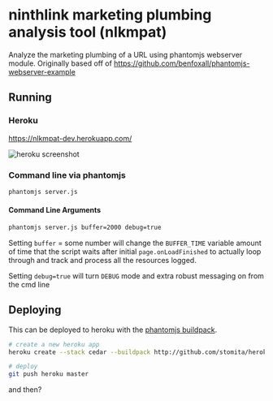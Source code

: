 ninthlink marketing plumbing analysis tool (nlkmpat)
====================================================

Analyze the marketing plumbing of a URL using phantomjs webserver module. Originally based off of https://github.com/benfoxall/phantomjs-webserver-example

## Running

### Heroku

https://nlkmpat-dev.herokuapp.com/

![heroku screenshot](https://raw.github.com/chousmith/phantomjs-webserver-example/master/screenshot.png)

### Command line via phantomjs

```bash
phantomjs server.js
```

#### Command Line Arguments

```bash
phantomjs server.js buffer=2000 debug=true
```

Setting `buffer` = some number will change the `BUFFER_TIME` variable amount of time that the script waits after initial `page.onLoadFinished` to actually loop through and track and process all the resources logged.

Setting `debug=true` will turn `DEBUG` mode and extra robust messaging on from the cmd line

## Deploying

This can be deployed to heroku with the [phantomjs buildpack](https://github.com/stomita/heroku-buildpack-phantomjs).

```bash
# create a new heroku app
heroku create --stack cedar --buildpack http://github.com/stomita/heroku-buildpack-phantomjs.git

# deploy
git push heroku master
```

and then?
